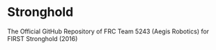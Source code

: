 # Stronghold
The Official GitHub Repository of FRC Team 5243 (Aegis Robotics) for FIRST Stronghold (2016)
